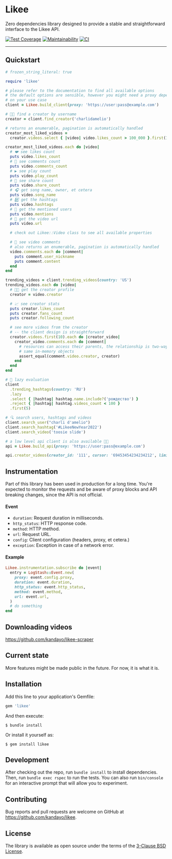 # Likee

Zero dependencies library designed to provide a stable and straightforward
interface to the Likee API.

[![Test Coverage](https://api.codeclimate.com/v1/badges/25ef2b2e4eb6be569fa9/test_coverage)](https://codeclimate.com/github/kandayo/likee/test_coverage)
[![Maintainability](https://api.codeclimate.com/v1/badges/25ef2b2e4eb6be569fa9/maintainability)](https://codeclimate.com/github/kandayo/likee/maintainability)
[![CI](https://github.com/kandayo/likee/actions/workflows/main.yml/badge.svg)](https://github.com/kandayo/likee/actions/workflows/main.yml)

---

## Quickstart

```rb
# frozen_string_literal: true

require 'likee'

# please refer to the documentation to find all available options
# the default options are sensible, however you might need a proxy depending
# on your use case
client = Likee.build_client(proxy: 'https://user:pass@example.com')

# 💃🏻 find a creator by username
creator = client.find_creator('charlidamelio')

# returns an enumerable, pagination is automatically handled
creator_most_liked_videos =
  creator.videos.select { |video| video.likes_count > 100_000 }.first(10)

creator_most_liked_videos.each do |video|
  # ❤️ see likes count
  puts video.likes_count
  # 💬 see comments count
  puts video.comments_count
  # ▶️ see play count
  puts video.play_count
  # 🔗 see share count
  puts video.share_count
  # 🎧 get song name, owner, et cetera
  puts video.song_name
  # #️⃣ get the hashtags
  puts video.hashtags
  # 🔔 get the mentioned users
  puts video.mentions
  # 🎥 get the video url
  puts video.url

  # check out Likee::Video class to see all available properties

  # 💬 see video comments
  # also returns an enumerable, pagination is automatically handled
  video.comments.each do |comment|
    puts comment.user_nickname
    puts comment.content
  end
end

trending_videos = client.trending_videos(country: 'US')
trending_videos.each do |video|
  # 💃🏻 get the creator profile
  creator = video.creator

  # 📈 see creator stats
  puts creator.likes_count
  puts creator.fans_count
  puts creator.following_count

  # see more videos from the creator
  # -- the client design is straightforward
  creator.videos.first(10).each do |creator_video|
    creator_video.comments.each do |comment|
      # resources can access their parents, the relationship is two-way
      # same in-memory objects
      assert_equal(comment.video.creator, creator)
    end
  end
end

# 🎄 lazy evaluation
client
  .trending_hashtags(country: 'RU')
  .lazy
  .select { |hashtag| hashtag.name.include?('рождество') }
  .reject { |hashtag| hashtag.videos_count < 100 }
  .first(5)

# 🔍 search users, hashtags and videos
client.search_user("charli d'amelio")
client.search_hashtag('#LikeeNewYear2022')
client.search_video('toosie slide')

# a low level api client is also available 🤘🏻
api = Likee.build_api(proxy: 'https://user:pass@example.com')

api.creator_videos(creator_id: '111', cursor: '69453454234234212', limit: 30)
```

## Instrumentation

Part of this library has been used in production for a long time. You're
expected to monitor the requests and be aware of proxy blocks and API breaking
changes, since the API is not official.

#### Event

 - `duration`: Request duration in milliseconds.
 - `http_status`: HTTP response code.
 - `method`: HTTP method.
 - `url`: Request URL.
 - `config`: Client configuration (headers, proxy, et cetera.)
 - `exception`: Exception in case of a network error.

#### Example

```rb
Likee.instrumentation.subscribe do |event|
  entry = LogStash::Event.new(
    proxy: event.config.proxy,
    duration: event.duration,
    http_status: event.http_status,
    method: event.method,
    url: event.url,
  )
  # do something
end
```

## Downloading videos

https://github.com/kandayo/likee-scraper

## Current state

More features might be made public in the future. For now, it is what it is.

## Installation

Add this line to your application's Gemfile:

```ruby
gem 'likee'
```

And then execute:

    $ bundle install

Or install it yourself as:

    $ gem install likee

## Development

After checking out the repo, run `bundle install` to install dependencies.
Then, run `bundle exec rspec` to run the tests. You can also run `bin/console`
for an interactive prompt that will allow you to experiment.

## Contributing

Bug reports and pull requests are welcome on GitHub at
https://github.com/kandayo/likee.

## License

The library is available as open source under the terms of the [3-Clause BSD License](https://opensource.org/licenses/BSD-3-Clause).
